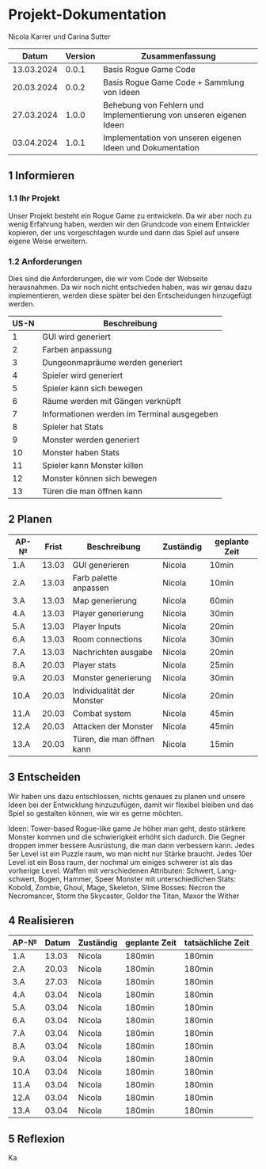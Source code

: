 # Projekt-Dokumentation



Nicola Karrer und Carina Sutter

| Datum | Version | Zusammenfassung                                              |
| ----- | ------- | ------------------------------------------------------------ |
| 13.03.2024 | 0.0.1   | Basis Rogue Game Code |
| 20.03.2024 | 0.0.2   | Basis Rogue Game Code + Sammlung von Ideen |
| 27.03.2024 | 1.0.0   | Behebung von Fehlern und Implementierung von unseren eigenen Ideen|
| 03.04.2024 | 1.0.1   | Implementation von unseren eigenen Ideen und Dokumentation|

## 1 Informieren

### 1.1 Ihr Projekt

Unser Projekt besteht ein Rogue Game zu entwickeln. Da wir aber noch zu wenig Erfahrung haben, werden wir den Grundcode von einem Entwickler kopieren, der uns vorgeschlagen wurde und dann das Spiel auf unsere eigene Weise erweitern.


### 1.2 Anforderungen

Dies sind die Anforderungen, die wir vom Code der Webseite herausnahmen. Da wir noch nicht entschieden haben, was wir genau dazu implementieren, werden diese später bei den Entscheidungen hinzugefügt werden.

| US-N | Beschreibung                         |
| ---- | ------------------------------------ |
| 1 | GUI wird generiert |
| 2 | Farben anpassung |
| 3 | Dungeonmapräume werden generiert |
| 4 | Spieler wird generiert |
| 5 | Spieler kann sich bewegen |
| 6 | Räume werden mit Gängen verknüpft |
| 7 | Informationen werden im Terminal ausgegeben |
| 8 | Spieler hat Stats |
| 9 | Monster werden generiert |
| 10 | Monster haben Stats |
| 11 | Spieler kann Monster killen |
| 12 | Monster können sich bewegen |
| 13 | Türen die man öffnen kann |


## 2 Planen

| AP-№  | Frist | Beschreibung               | Zuständig    | geplante Zeit | 
| ----- | ----- | -------------------------- | ------------ | -------------- |
| 1.A   | 13.03 | GUI generieren             | Nicola | 10min |
| 2.A   | 13.03 | Farb palette anpassen      | Nicola | 10min |
| 3.A   | 13.03 | Map generierung            | Nicola | 60min |
| 4.A   | 13.03 | Player generierung         | Nicola | 30min |
| 5.A   | 13.03 | Player Inputs              | Nicola | 20min |
| 6.A   | 13.03 | Room connections           | Nicola | 30min |
| 7.A   | 13.03 | Nachrichten ausgabe        | Nicola | 20min |
| 8.A   | 20.03 | Player stats               | Nicola | 25min |
| 9.A   | 20.03 | Monster generierung        | Nicola | 30min |
| 10.A  | 20.03 | Individualität der Monster | Nicola | 20min |
| 11.A  | 20.03 | Combat system              | Nicola | 45min |
| 12.A  | 20.03 | Attacken der Monster       | Nicola | 45min |
| 13.A  | 20.03 | Türen, die man öffnen kann | Nicola | 15min |


## 3 Entscheiden

Wir haben uns dazu entschlossen, nichts genaues zu planen und unsere Ideen bei der Entwicklung hinzuzufügen, damit wir flexibel bleiben und das Spiel so gestalten können, wie wir es gerne möchten.

Ideen:
Tower-based Rogue-like game
Je höher man geht, desto stärkere Monster kommen und die schwierigkeit erhöht sich dadurch.
Die Gegner droppen immer bessere Ausrüstung, die man dann verbessern kann.
Jedes 5er Level ist ein Puzzle raum, wo man nicht nur Stärke braucht.
Jedes 10er Level ist ein Boss raum, der nochmal um einiges schwerer ist als das vorherige Level.
Waffen mit verschiedenen Attributen: Schwert, Lang-schwert, Bogen, Hammer, Speer
Monster mit unterschiedlichen Stats: Kobold, Zombie, Ghoul, Mage, Skeleton, Slime
Bosses: Necron the Necromancer, Storm the Skycaster, Goldor the Titan, Maxor the Wither

## 4 Realisieren

| AP-№ | Datum | Zuständig | geplante Zeit | tatsächliche Zeit |
| ---- | ----- | --------- | ------------- | ----------------- |
| 1.A  | 13.03 | Nicola    | 180min | 180min |
| 2.A  | 20.03 | Nicola    | 180min | 180min |
| 3.A  | 27.03 | Nicola    | 180min | 180min |
| 4.A  | 03.04 | Nicola    | 180min | 180min |
| 5.A  | 03.04 | Nicola    | 180min | 180min |
| 6.A  | 03.04 | Nicola    | 180min | 180min |
| 7.A  | 03.04 | Nicola    | 180min | 180min |
| 8.A  | 03.04 | Nicola    | 180min | 180min |
| 9.A  | 03.04 | Nicola    | 180min | 180min |
| 10.A  | 03.04 | Nicola    | 180min | 180min |
| 11.A  | 03.04 | Nicola    | 180min | 180min |
| 12.A  | 03.04 | Nicola    | 180min | 180min |
| 13.A  | 03.04 | Nicola    | 180min | 180min |

## 5 Reflexion

Ka
